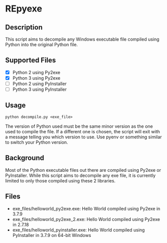 # REpyexe

## Description

This script aims to decompile any Windows executable file compiled using Python into the original Python file.

## Supported Files

- [x] Python 2 using Py2exe
- [x] Python 3 using Py2exe
- [ ] Python 2 using PyInstaller
- [ ] Python 3 using PyInstaller 

## Usage

```
python decompile.py <exe_file>
```
The version of Python used must be the same minor version as the one used to compile the file. If a different one is chosen, the script will exit with a message telling you which version to use. Use pyenv or something similar to switch your Python version.

## Background

Most of the Python executable files out there are compiled using Py2exe or PyInstaller. While this script aims to decompile any exe file, it is currently limited to only those compiled using these 2 libraries.

## Files

- exe_files/helloworld_py2exe.exe: Hello World compiled using Py2exe in 3.7.9
- exe_files/helloworld_py2exe_2.exe: Hello World compiled using Py2exe in 2.7.18
- exe_files/helloworld_pyinstaller.exe: Hello World compiled using PyInstaller in 3.7.9 on 64-bit Windows